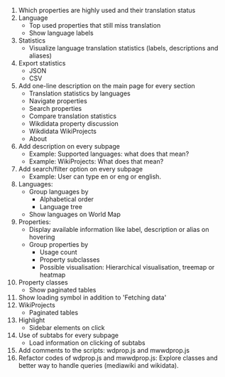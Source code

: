 1. Which properties are highly used and their translation status
2. Language
     * Top used properties that still miss translation
     * Show language labels
3. Statistics
     * Visualize language translation statistics (labels, descriptions and aliases)
4. Export statistics
     * JSON
     * CSV
6. Add one-line description on the main page for every section
    * Translation statistics by languages
    * Navigate properties
    * Search properties
    * Compare translation statistics
    * Wikdidata property discussion
    * Wikdidata WikiProjects
    * About
7. Add description on every subpage
    * Example: Supported languages: what does that mean?
    * Example: WikiProjects: What does that mean?
8. Add search/filter option on every subpage
    * Example: User can type en or eng or english. 
9. Languages:
    * Group languages by
        * Alphabetical order
        * Language tree
    * Show languages on World Map
10. Properties:
    * Display available information like label, description or alias on hovering
    * Group properties by
        * Usage count
        * Property subclasses
        * Possible visualisation: Hierarchical visualisation, treemap or heatmap
11. Property classes
    * Show paginated tables
12. Show loading symbol in addition to 'Fetching data'
13. WikiProjects
    * Paginated tables
14. Highlight
    * Sidebar elements on click
15. Use of subtabs for every subpage
    * Load information on clicking of subtabs
16. Add comments to the scripts: wdprop.js and mwwdprop.js
17. Refactor codes of wdprop.js and mwwdprop.js: Explore classes and better way to handle queries (mediawiki and wikidata).

